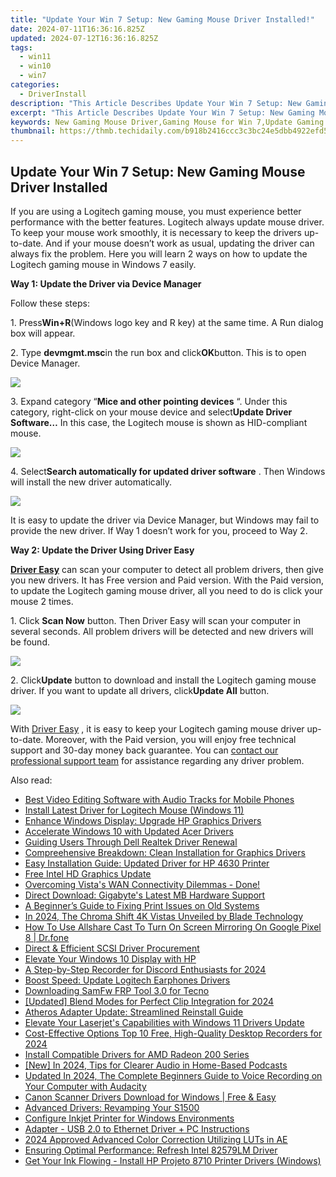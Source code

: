 ```yaml
---
title: "Update Your Win 7 Setup: New Gaming Mouse Driver Installed!"
date: 2024-07-11T16:36:16.825Z
updated: 2024-07-12T16:36:16.825Z
tags:
  - win11
  - win10
  - win7
categories:
  - DriverInstall
description: "This Article Describes Update Your Win 7 Setup: New Gaming Mouse Driver Installed!"
excerpt: "This Article Describes Update Your Win 7 Setup: New Gaming Mouse Driver Installed!"
keywords: New Gaming Mouse Driver,Gaming Mouse for Win 7,Update Gaming Setup Win 7,High Performance Mouse Win 7,Optimized Gaming Mouse Driver Installation,Enhanced Windows 7 Gaming Experience,Latest Mouse Driver Compatibility with Win 7
thumbnail: https://thmb.techidaily.com/b918b2416ccc3c3bc24e5dbb4922efd59cd6316c83a82113344d8ae306f1223c.jpg
---
```


## Update Your Win 7 Setup: New Gaming Mouse Driver Installed

If you are using a Logitech gaming mouse, you must experience better performance with the better features. Logitech always update mouse driver. To keep your mouse work smoothly, it is necessary to keep the drivers up-to-date. And if your mouse doesn’t work as usual, updating the driver can always fix the problem. Here you will learn 2 ways on how to update the Logitech gaming mouse in Windows 7 easily.
  
**Way 1: Update the Driver via Device Manager**
  
Follow these steps:  
  
1\. Press**Win+R**(Windows logo key and R key) at the same time. A Run dialog box will appear.  
  
2\. Type **devmgmt.msc**in the run box and click**OK**button. This is to open Device Manager.  
  
![](https://images.drivereasy.com/wp-content/uploads/2016/10/img_580594f945e49.png)
  
 3\. Expand category “**Mice and other pointing devices** “. Under this category, right-click on your mouse device and select**Update Driver Software…**  In this case, the Logitech mouse is shown as HID-compliant mouse.  
  
![](https://images.drivereasy.com/wp-content/uploads/2016/10/img_5805979534407.png)
  
 4\. Select**Search automatically for updated driver software** . Then Windows will install the new driver automatically.  
  
![](https://images.drivereasy.com/wp-content/uploads/2016/10/img_580597dacf4f5.png)
  
 It is easy to update the driver via Device Manager, but Windows may fail to provide the new driver. If Way 1 doesn’t work for you, proceed to Way 2.  
  
 **Way 2: Update the Driver Using Driver Easy**
  
**[Driver Easy](https://tools.techidaily.com/drivereasy/download/)**  can scan your computer to detect all problem drivers, then give you new drivers. It has Free version and Paid version. With the Paid version, to update the Logitech gaming mouse driver, all you need to do is click your mouse 2 times.
  
1\. Click **Scan Now**  button. Then Driver Easy will scan your computer in several seconds. All problem drivers will be detected and new drivers will be found.  
  
![](https://images.drivereasy.com/wp-content/uploads/2017/04/img_59007d16d5b90.png)

 2\. Click**Update** button to download and install the Logitech gaming mouse driver. If you want to update all drivers, click**Update All**  button.  
  
![](https://images.drivereasy.com/wp-content/uploads/2017/04/img_59007df5a2776.jpg)

 With [Driver Easy](https://tools.techidaily.com/drivereasy/download/) , it is easy to keep your Logitech gaming mouse driver up-to-date. Moreover, with the Paid version, you will enjoy free technical support and 30-day money back guarantee. You can [contact our professional support team](https://tools.techidaily.com/drivereasy/download/) for assistance regarding any driver problem.

<ins class="adsbygoogle"
     style="display:block"
     data-ad-format="autorelaxed"
     data-ad-client="ca-pub-7571918770474297"
     data-ad-slot="1223367746"></ins>



<ins class="adsbygoogle"
     style="display:block"
     data-ad-client="ca-pub-7571918770474297"
     data-ad-slot="8358498916"
     data-ad-format="auto"
     data-full-width-responsive="true"></ins>

<span class="atpl-alsoreadstyle">Also read:</span>
<div><ul>
<li><a href="https://ai-vdieo-software.techidaily.com/best-video-editing-software-with-audio-tracks-for-mobile-phones/"><u>Best Video Editing Software with Audio Tracks for Mobile Phones</u></a></li>
<li><a href="https://driver-install.techidaily.com/install-latest-driver-for-logitech-mouse-windows-11/"><u>Install Latest Driver for Logitech Mouse (Windows 11)</u></a></li>
<li><a href="https://driver-install.techidaily.com/enhance-windows-display-upgrade-hp-graphics-drivers/"><u>Enhance Windows Display: Upgrade HP Graphics Drivers</u></a></li>
<li><a href="https://driver-install.techidaily.com/accelerate-windows-10-with-updated-acer-drivers/"><u>Accelerate Windows 10 with Updated Acer Drivers</u></a></li>
<li><a href="https://driver-install.techidaily.com/guiding-users-through-dell-realtek-driver-renewal/"><u>Guiding Users Through Dell Realtek Driver Renewal</u></a></li>
<li><a href="https://driver-install.techidaily.com/compreehensive-breakdown-clean-installation-for-graphics-drivers/"><u>Compreehensive Breakdown: Clean Installation for Graphics Drivers</u></a></li>
<li><a href="https://driver-install.techidaily.com/easy-installation-guide-updated-driver-for-hp-4630-printer/"><u>Easy Installation Guide: Updated Driver for HP 4630 Printer</u></a></li>
<li><a href="https://driver-install.techidaily.com/free-intel-hd-graphics-update/"><u>Free Intel HD Graphics Update</u></a></li>
<li><a href="https://driver-install.techidaily.com/1720063439140-overcoming-vistas-wan-connectivity-dilemmas-done/"><u>Overcoming Vista's WAN Connectivity Dilemmas - Done!</u></a></li>
<li><a href="https://driver-install.techidaily.com/direct-download-gigabytes-latest-mb-hardware-support/"><u>Direct Download: Gigabyte's Latest MB Hardware Support</u></a></li>
<li><a href="https://driver-install.techidaily.com/a-beginners-guide-to-fixing-print-issues-on-old-systems/"><u>A Beginner’s Guide to Fixing Print Issues on Old Systems</u></a></li>
<li><a href="https://some-guidance.techidaily.com/in-2024-the-chroma-shift-4k-vistas-unveiled-by-blade-technology/"><u>In 2024, The Chroma Shift  4K Vistas Unveiled by Blade Technology</u></a></li>
<li><a href="https://screen-mirror.techidaily.com/how-to-use-allshare-cast-to-turn-on-screen-mirroring-on-google-pixel-8-drfone-by-drfone-android/"><u>How To Use Allshare Cast To Turn On Screen Mirroring On Google Pixel 8 | Dr.fone</u></a></li>
<li><a href="https://driver-install.techidaily.com/direct-and-efficient-scsi-driver-procurement/"><u>Direct & Efficient SCSI Driver Procurement</u></a></li>
<li><a href="https://driver-install.techidaily.com/elevate-your-windows-10-display-with-hp/"><u>Elevate Your Windows 10 Display with HP</u></a></li>
<li><a href="https://visual-screen-recording.techidaily.com/a-step-by-step-recorder-for-discord-enthusiasts-for-2024/"><u>A Step-by-Step Recorder for Discord Enthusiasts for 2024</u></a></li>
<li><a href="https://driver-install.techidaily.com/boost-speed-update-logitech-earphones-drivers/"><u>Boost Speed: Update Logitech Earphones Drivers</u></a></li>
<li><a href="https://unlock-android.techidaily.com/downloading-samfw-frp-tool-30-for-tecno-by-drfone-android/"><u>Downloading SamFw FRP Tool 3.0 for Tecno</u></a></li>
<li><a href="https://screen-video-capture.techidaily.com/updated-blend-modes-for-perfect-clip-integration-for-2024/"><u>[Updated] Blend Modes for Perfect Clip Integration for 2024</u></a></li>
<li><a href="https://driver-install.techidaily.com/atheros-adapter-update-streamlined-reinstall-guide/"><u>Atheros Adapter Update: Streamlined Reinstall Guide</u></a></li>
<li><a href="https://driver-install.techidaily.com/elevate-your-laserjets-capabilities-with-windows-11-drivers-update/"><u>Elevate Your Laserjet's Capabilities with Windows 11 Drivers Update</u></a></li>
<li><a href="https://screen-video-capture.techidaily.com/cost-effective-options-top-10-free-high-quality-desktop-recorders-for-2024/"><u>Cost-Effective Options  Top 10 Free, High-Quality Desktop Recorders for 2024</u></a></li>
<li><a href="https://driver-install.techidaily.com/install-compatible-drivers-for-amd-radeon-200-series/"><u>Install Compatible Drivers for AMD Radeon 200 Series</u></a></li>
<li><a href="https://on-screen-recording.techidaily.com/new-in-2024-tips-for-clearer-audio-in-home-based-podcasts/"><u>[New] In 2024, Tips for Clearer Audio in Home-Based Podcasts</u></a></li>
<li><a href="https://voice-adjusting.techidaily.com/updated-in-2024-the-complete-beginners-guide-to-voice-recording-on-your-computer-with-audacity/"><u>Updated In 2024, The Complete Beginners Guide to Voice Recording on Your Computer with Audacity</u></a></li>
<li><a href="https://driver-install.techidaily.com/canon-scanner-drivers-download-for-windows-free-and-easy/"><u>Canon Scanner Drivers Download for Windows | Free & Easy</u></a></li>
<li><a href="https://driver-install.techidaily.com/advanced-drivers-revamping-your-s1500/"><u>Advanced Drivers: Revamping Your S1500</u></a></li>
<li><a href="https://driver-install.techidaily.com/configure-inkjet-printer-for-windows-environments/"><u>Configure Inkjet Printer for Windows Environments</u></a></li>
<li><a href="https://driver-install.techidaily.com/adapter-usb-20-to-ethernet-driver-plus-pc-instructions/"><u>Adapter - USB 2.0 to Ethernet Driver + PC Instructions</u></a></li>
<li><a href="https://extra-lessons.techidaily.com/2024-approved-advanced-color-correction-utilizing-luts-in-ae/"><u>2024 Approved  Advanced Color Correction  Utilizing LUTs in AE</u></a></li>
<li><a href="https://driver-install.techidaily.com/ensuring-optimal-performance-refresh-intel-82579lm-driver/"><u>Ensuring Optimal Performance: Refresh Intel 82579LM Driver</u></a></li>
<li><a href="https://driver-install.techidaily.com/get-your-ink-flowing-install-hp-projeto-8710-printer-drivers-windows/"><u>Get Your Ink Flowing - Install HP Projeto 8710 Printer Drivers (Windows)</u></a></li>
</ul></div>
